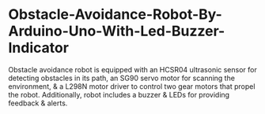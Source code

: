 # Obstacle-Avoidance-Robot-By-Arduino-Uno-With-Led-Buzzer-Indicator
Obstacle avoidance robot is equipped with an HCSR04 ultrasonic sensor for detecting obstacles in its path, an SG90 servo motor for scanning the environment, &amp; a L298N motor driver to control two gear motors that propel the robot. Additionally, robot includes a buzzer &amp; LEDs for providing feedback &amp; alerts.

